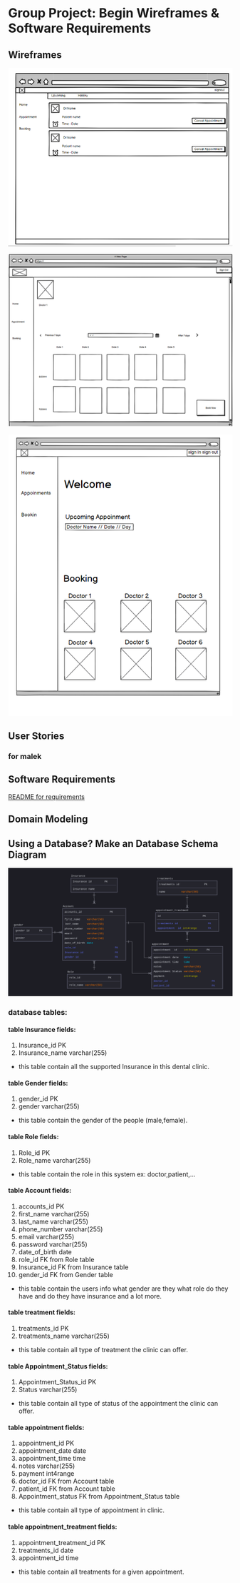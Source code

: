 # Group Project: Begin Wireframes & Software Requirements

## Wireframes

![Appointment](/images/Appointment.png)

![Booking](/images/Booking.png)

![HomePage](/images/HomePage.png)

## User Stories

### for malek

## Software Requirements

[README for requirements](./requirements.md)

## Domain Modeling

## Using a Database? Make an Database Schema Diagram

![DatabaseSchema](/images/DatabaseSchema.png)

### database tables:

#### table Insurance fields:

1. Insurance_id PK
2. Insurance_name varchar(255)

- this table contain all the supported Insurance in this dental clinic.

#### table Gender fields:

1. gender_id PK
2. gender varchar(255)

- this table contain the gender of the people (male,female).

#### table Role fields:

1. Role_id PK
2. Role_name varchar(255)

- this table contain the role in this system ex: doctor,patient,...

#### table Account fields:

1. accounts_id PK
2. first_name varchar(255)
3. last_name varchar(255)
4. phone_number varchar(255)
5. email varchar(255)
6. password varchar(255)
7. date_of_birth date
8. role_id FK from Role table
9. Insurance_id FK from Insurance table
10. gender_id FK from Gender table

- this table contain the users info what gender are they what role do they have and do they have insurance and a lot more.

#### table treatment fields:

1. treatments_id PK
2. treatments_name varchar(255)

- this table contain all type of treatment the clinic can offer.

#### table Appointment_Status fields:

1. Appointment_Status_id PK
2. Status varchar(255)

- this table contain all type of status of the appointment the clinic can offer.

#### table appointment fields:

1. appointment_id PK
2. appointment_date date
3. appointment_time time
4. notes varchar(255)
5. payment int4range
6. doctor_id FK from Account table
7. patient_id FK from Account table
8. Appointment_status FK from Appointment_Status table


- this table contain all type of appointment in clinic.

#### table appointment_treatment fields:

1. appointment_treatment_id PK
2. treatments_id date
3. appointment_id time

- this table contain all treatments for a given appointment.
